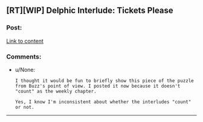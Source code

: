 ## [RT][WIP] Delphic Interlude: Tickets Please

### Post:

[Link to content](https://delphicserial.com/2018/12/07/interlude-tickets-please/)

### Comments:

- u/None:
  ```
  I thought it would be fun to briefly show this piece of the puzzle from Buzz's point of view. I posted it now because it doesn't "count" as the weekly chapter.

  Yes, I know I'm inconsistent about whether the interludes "count" or not.
  ```

---

